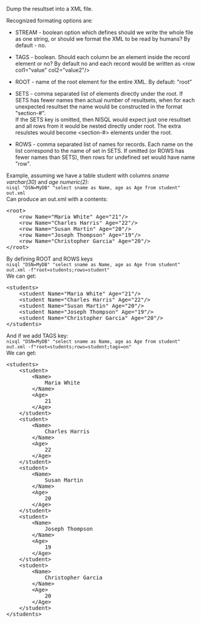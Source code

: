 Dump the resultset into a XML file.

Recognized formating options are:
* STREAM - boolean option which defines should we write the whole file as one string, or should we format the XML to be read by humans? By default - no.

* TAGS - boolean. Should each column be an element inside the record element or no? By default no and each record would be written as &lt;row col1="value" col2="value2"/&gt;

* ROOT - name of the root element for the entire XML. By default: "root"

* SETS - comma separated list of elements directly under the root. If SETS has fewer names then actual number of resultsets, when for each unexpected resultset the name would be constructed in the format "section-#".<br>
If the SETS key is omitted, then NISQL would expect just one resultset and all rows from it would be nested directly under root. The extra resulstes would become &lt;section-#&gt; elements under the root.

* ROWS - comma separated list of names for records. Each name on the list correspond to the name of set in SETS. If omitted (or ROWS has fewer names than SETS), then rows for undefined set would have name "row".


Example, assuming we have a table student with columns _sname varchar(30)_ and _age numeric(2)_:<br>
`nisql "DSN=MyDB" "select sname as Name, age as Age from student" out.xml`<br>
Can produce an out.xml with a contents:
<pre>&lt;root>
    &lt;row Name="Maria White" Age="21"/>
    &lt;row Name="Charles Harris" Age="22"/>
    &lt;row Name="Susan Martin" Age="20"/>
    &lt;row Name="Joseph Thompson" Age="19"/>
    &lt;row Name="Christopher Garcia" Age="20"/>
&lt;/root>
</pre>

By defining ROOT and ROWS keys<br>
`nisql "DSN=MyDB" "select sname as Name, age as Age from student" out.xml -f"root=students;rows=student"`<br>
We can get:
<pre>&lt;students>
    &lt;student Name="Maria White" Age="21"/>
    &lt;student Name="Charles Harris" Age="22"/>
    &lt;student Name="Susan Martin" Age="20"/>
    &lt;student Name="Joseph Thompson" Age="19"/>
    &lt;student Name="Christopher Garcia" Age="20"/>
&lt;/students>
</pre>

And if we add TAGS key:<br>
`nisql "DSN=MyDB" "select sname as Name, age as Age from student" out.xml -f"root=students;rows=student;tags=on"`<br>
We can get:
<pre>&lt;students>
    &lt;student>
        &lt;Name>
            Maria White
        &lt;/Name>
        &lt;Age>
            21
        &lt;/Age>
    &lt;/student>
    &lt;student>
        &lt;Name>
            Charles Harris
        &lt;/Name>
        &lt;Age>
            22
        &lt;/Age>
    &lt;/student>
    &lt;student>
        &lt;Name>
            Susan Martin
        &lt;/Name>
        &lt;Age>
            20
        &lt;/Age>
    &lt;/student>
    &lt;student>
        &lt;Name>
            Joseph Thompson
        &lt;/Name>
        &lt;Age>
            19
        &lt;/Age>
    &lt;/student>
    &lt;student>
        &lt;Name>
            Christopher Garcia
        &lt;/Name>
        &lt;Age>
            20
        &lt;/Age>
    &lt;/student>
&lt;/students>
</pre>
